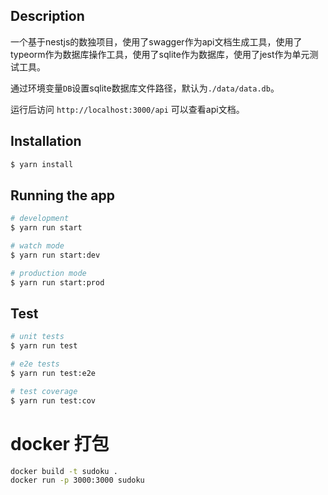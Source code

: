 ## Description

一个基于nestjs的数独项目，使用了swagger作为api文档生成工具，使用了typeorm作为数据库操作工具，使用了sqlite作为数据库，使用了jest作为单元测试工具。

通过环境变量`DB`设置sqlite数据库文件路径，默认为`./data/data.db`。

运行后访问 `http://localhost:3000/api` 可以查看api文档。

## Installation

```bash
$ yarn install
```

## Running the app

```bash
# development
$ yarn run start

# watch mode
$ yarn run start:dev

# production mode
$ yarn run start:prod
```

## Test

```bash
# unit tests
$ yarn run test

# e2e tests
$ yarn run test:e2e

# test coverage
$ yarn run test:cov
```

# docker 打包
```bash
docker build -t sudoku .
docker run -p 3000:3000 sudoku
```